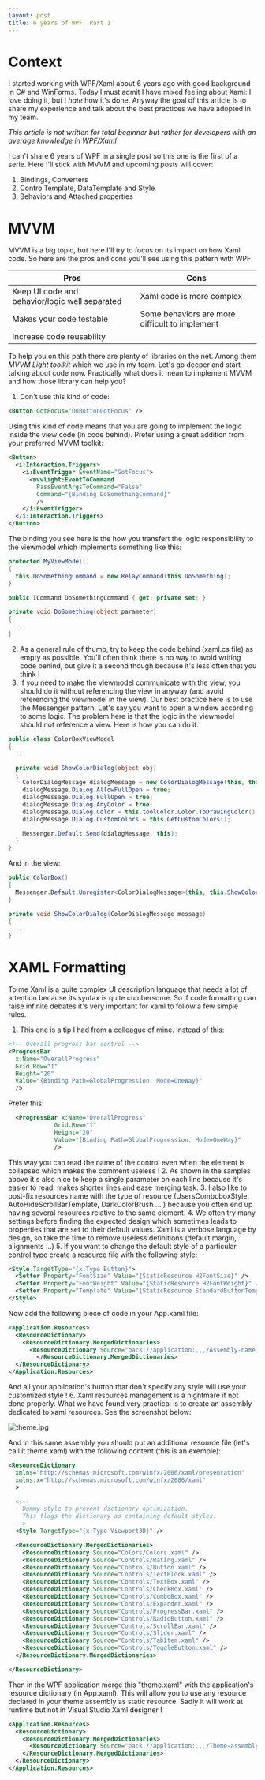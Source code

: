 ```yaml
---
layout: post
title: 6 years of WPF, Part 1
---
```

# Context

I started working with WPF/Xaml about 6 years ago with good background in C# and WinForms.
Today I must admit I have mixed feeling about Xaml: I love doing it, but I <i>hate </i>how it's done.
Anyway the goal of this article is to share my experience and talk about the best practices we have adopted in my team.

*This article is not written for total beginner but rather for developers with an average knowledge in WPF/Xaml*

I can't share 6 years of WPF in a single post so this one is the first of a serie. Here I'll stick with MVVM and upcoming posts will cover:
1. Bindings, Converters
2. ControlTemplate, DataTemplate and Style
3. Behaviors and Attached properties

# MVVM
MVVM is a big topic, but here I'll try to focus on its impact on how Xaml code. So here are the pros and cons you'll see using this pattern with WPF

| Pros | Cons |
| --- | --- |
| Keep UI code and behavior/logic well separated | Xaml code is more complex |
| Makes your code testable | Some behaviors are more difficult to implement |
| Increase code reusability |  |

To help you on this path there are plenty of libraries on the net. Among them *MVVM Light toolkit* which we use in my team.
Let's go deeper and start talking about code now. Practically what does it mean to implement MVVM and how those library can help you?

1. Don't use this kind of code:

```xml
<Button GotFocus="OnButtonGotFocus" />
```

Using this kind of code means that you are going to implement the logic inside the view code (in code behind). Prefer using a great addition from your preferred MVVM toolkit:

```xml
<Button>
  <i:Interaction.Triggers>
    <i:EventTrigger EventName="GotFocus">
      <mvvlight:EventToCommand
        PassEventArgsToCommand="False"
        Command="{Binding DoSomethingCommand}"
        />
    </i:EventTrigger>
  </i:Interaction.Triggers>
</Button>
```

The binding you see here is the how you transfert the logic responsibility to the viewmodel which implements something like this:

```csharp
protected MyViewModel()
{
  this.DoSomethingCommand = new RelayCommand(this.DoSomething);
}

public ICommand DoSomethingCommand { get; private set; }

private void DoSomething(object parameter)
{
  ...
}
```

2. As a general rule of thumb, try to keep the code behind (xaml.cs file) as empty as possible. You'll often think there is no way to avoid writing code behind, but give it a second though because it's less often that you think !
3. If you need to make the viewmodel communicate with the view, you should do it without referencing the view in anyway (and avoid referencing the viewmodel in the view). Our best practice here is to use the Messenger pattern. Let's say you want to open a window according to some logic. The problem here is that the logic in the viewmodel should not reference a view. Here is how you can do it:

```csharp
public class ColorBoxViewModel
{
  ...

  private void ShowColorDialog(object obj)
  {
    ColorDialogMessage dialogMessage = new ColorDialogMessage(this, this.OnColorSelected);
    dialogMessage.Dialog.AllowFullOpen = true;
    dialogMessage.Dialog.FullOpen = true;
    dialogMessage.Dialog.AnyColor = true;
    dialogMessage.Dialog.Color = this.toolColor.Color.ToDrawingColor();
    dialogMessage.Dialog.CustomColors = this.GetCustomColors();

    Messenger.Default.Send(dialogMessage, this);
  }
}
```

And in the view:

```csharp
public ColorBox()
{
  Messenger.Default.Unregister<ColorDialogMessage>(this, this.ShowColorDialog);
}

private void ShowColorDialog(ColorDialogMessage message)
{
  ...
}
```

# XAML Formatting
To me Xaml is a quite complex UI description language that needs a lot of attention because its syntax is quite cumbersome. So if code formatting can raise infinite debates it's very important for xaml to follow a few simple rules.
1. This one is a tip I had from a colleague of mine. Instead of this:

```xml
<!-- Overall progress bar control -->
<ProgressBar 
  x:Name="OverallProgress"
  Grid.Row="1"
  Height="20"
  Value="{Binding Path=GlobalProgression, Mode=OneWay}"
  />
```
  
  Prefer this:
  
```xml
  <ProgressBar x:Name="OverallProgress"
             Grid.Row="1"
             Height="20"
             Value="{Binding Path=GlobalProgression, Mode=OneWay}"
             />
```

This way you can read the name of the control even when the element is collapsed which makes the comment useless !
2. As shown in the samples above it's also nice to keep a single parameter on each line because it's easier to read, makes shorter lines and ease merging task.
3. I also like to post-fix resources name with the type of resource (UsersComboboxStyle, AutoHideScrollBarTemplate, DarkColorBrush ....) because you often end up having several resources relative to the same element.
4. We often try many settings before finding the expected design which sometimes leads to properties that are set to their default values. Xaml is a verbose language by design, so take the time to remove useless definitions (default margin, alignments ...)
5. If you want to change the default style of a particular control type create a resource file with the following style:

```xml
<Style TargetType="{x:Type Button}">
  <Setter Property="FontSize" Value="{StaticResource H2FontSize}" />
  <Setter Property="FontWeight" Value="{StaticResource H2FontWeight}" />
  <Setter Property="Template" Value="{StaticResource StandardButtonTemplate}" />
</Style>
```

Now add the following piece of code in your App.xaml file:

```xml
<Application.Resources>
  <ResourceDictionary>
    <ResourceDictionary.MergedDictionaries>
      <ResourceDictionary Source="pack://application:,,,/Assembly-name;component/your-resource-file.xaml" />
        </ResourceDictionary.MergedDictionaries>
  </ResourceDictionary>
</Application.Resources>
```

And all your application's button that don't specify any style will use your customized style !
6. Xaml resources management is a nightmare if not done properly. What we have found very practical is to create an assembly dedicated to xaml resources. See the screenshot below:

![theme.jpg](/images/theme.jpg)

And in this same assembly you should put an additional resource file (let's call it theme.xaml) with the following content (this is an exemple):

```xml
<ResourceDictionary
  xmlns="http://schemas.microsoft.com/winfx/2006/xaml/presentation"
  xmlns:x="http://schemas.microsoft.com/winfx/2006/xaml"
  >

  <!--
    Dummy style to prevent dictionary optimization.
    This flags the dictionary as containing default styles.
  -->
  <Style TargetType="{x:Type Viewport3D}" />

  <ResourceDictionary.MergedDictionaries>
    <ResourceDictionary Source="Colors/Colors.xaml" />
    <ResourceDictionary Source="Controls/Rating.xaml" />
    <ResourceDictionary Source="Controls/Button.xaml" />
    <ResourceDictionary Source="Controls/TextBlock.xaml" />
    <ResourceDictionary Source="Controls/TextBox.xaml" />
    <ResourceDictionary Source="Controls/CheckBox.xaml" />
    <ResourceDictionary Source="Controls/ComboBox.xaml" />
    <ResourceDictionary Source="Controls/Expander.xaml" />
    <ResourceDictionary Source="Controls/ProgressBar.xaml" />
    <ResourceDictionary Source="Controls/RadioButton.xaml" />
    <ResourceDictionary Source="Controls/ScrollBar.xaml" />
    <ResourceDictionary Source="Controls/Slider.xaml" />
    <ResourceDictionary Source="Controls/TabItem.xaml" />
    <ResourceDictionary Source="Controls/ToggleButton.xaml" />
  </ResourceDictionary.MergedDictionaries>

</ResourceDictionary>
```

Then in the WPF application merge this "theme.xaml" with the application's resource dictionary (in App.xaml). This will allow you to use any resource declared in your theme assembly as static resource. Sadly it will work at runtime but not in Visual Studio Xaml designer !

```xml
<Application.Resources>
  <ResourceDictionary>
    <ResourceDictionary.MergedDictionaries>
      <ResourceDictionary Source="pack://application:,,,/Theme-assembly-name;component/Main.xaml" />
    </ResourceDictionary.MergedDictionaries>
  </ResourceDictionary>
</Application.Resources>
```
